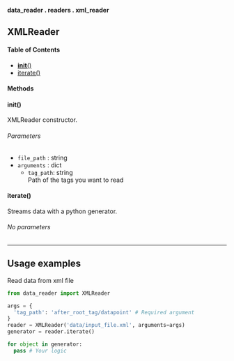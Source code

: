 **data_reader . readers . xml_reader**

## XMLReader

#### Table of Contents
 - [__init__()](#__init__)
 - [iterate()](#iterate)

#### Methods

#### __init__()
XMLReader constructor.

###### Parameters
 - `file_path` : string
 - `arguments` : dict
    - `tag_path`: string  
      Path of the tags you want to read


#### iterate()
Streams data with a python generator.

###### No parameters



--------------------------------------------------------------------------------

Usage examples
--------------

Read data from xml file
```python
from data_reader import XMLReader

args = {
  'tag_path': 'after_root_tag/datapoint' # Required argument
}
reader = XMLReader('data/input_file.xml', arguments=args)
generator = reader.iterate()

for object in generator:
  pass # Your logic

```
